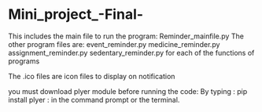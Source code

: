 # Mini_project_-Final-

This includes the main file to run the program: Reminder_mainfile.py
The other program files are:
event_reminder.py
medicine_reminder.py
assignment_reminder.py
sedentary_reminder.py
for each of the functions of programs

The .ico files are icon files to display on notification

you must download plyer module before running the code: By typing : pip install plyer 
: in the command prompt or the terminal. 
